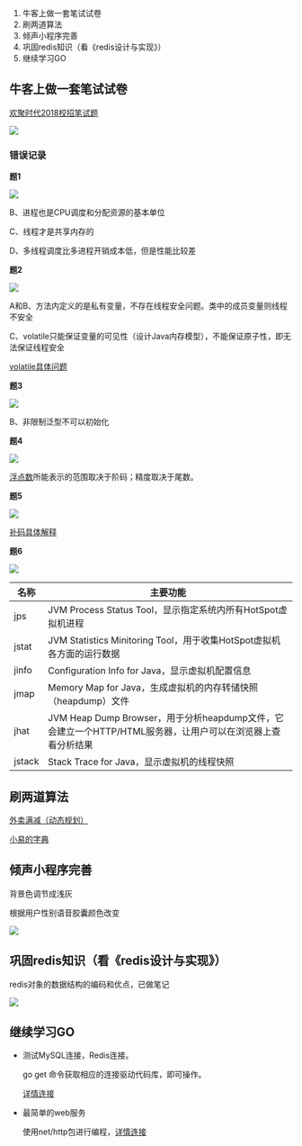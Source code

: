 1. 牛客上做一套笔试试卷
2. 刷两道算法
3. 倾声小程序完善
4. 巩固redis知识（看《redis设计与实现》）
5. 继续学习GO



## 牛客上做一套笔试试卷

[欢聚时代2018校招笔试题](https://www.nowcoder.com/test/11283210/summary)

![](http://img.fosuchao.com/20200502153516.png)

### 错误记录

**题1**

![](http://img.fosuchao.com/20200502153806.png)

B、进程也是CPU调度和分配资源的基本单位

C、线程才是共享内存的

D、多线程调度比多进程开销成本低，但是性能比较差

**题2**

![](http://img.fosuchao.com/20200502154047.png)

A和B、方法内定义的是私有变量，不存在线程安全问题。类中的成员变量则线程不安全

C、volatile只能保证变量的可见性（设计Java内存模型），不能保证原子性，即无法保证线程安全

[volatile具体问题](https://www.cnblogs.com/kubidemanong/p/9505944.html)

**题3**

![](http://img.fosuchao.com/20200502154434.png)

B、非限制泛型不可以初始化

**题4**

![](http://img.fosuchao.com/20200502154553.png)

[浮点数](https://www.baidu.com/s?wd=浮点数&tn=SE_PcZhidaonwhc_ngpagmjz&rsv_dl=gh_pc_zhidao)所能表示的范围取决于阶码；精度取决于尾数。

**题5**

![](http://img.fosuchao.com/20200502154631.png)

[补码具体解释](https://zhidao.baidu.com/question/490966449748918332.html)

**题6**

![](http://img.fosuchao.com/20200502154844.png)

| **名称** | **主要功能**                                                 |
| -------- | ------------------------------------------------------------ |
| jps      | JVM Process Status Tool，显示指定系统内所有HotSpot虚拟机进程 |
| jstat    | JVM Statistics Minitoring Tool，用于收集HotSpot虚拟机各方面的运行数据 |
| jinfo    | Configuration Info for Java，显示虚拟机配置信息              |
| jmap     | Memory Map for Java，生成虚拟机的内存转储快照（heapdump）文件 |
| jhat     | JVM Heap Dump Browser，用于分析heapdump文件，它会建立一个HTTP/HTML服务器，让用户可以在浏览器上查看分析结果 |
| jstack   | Stack Trace for Java，显示虚拟机的线程快照                   |

## 刷两道算法

[外卖满减（动态规划）](https://www.nowcoder.com/practice/95329d9a55b94e3fb2da475d3d052164)

[小易的字典](https://www.nowcoder.com/practice/12b1b8ef17e1441f86f322b250bff4c0)

## 倾声小程序完善

背景色调节成浅灰

根据用户性别语音胶囊颜色改变

![](http://img.fosuchao.com/20200502160531.png)



## 巩固redis知识（看《redis设计与实现》）

redis对象的数据结构的编码和优点，已做笔记

![](http://img.fosuchao.com/20200502193225.png)

## 继续学习GO

- 测试MySQL连接，Redis连接。

  go get 命令获取相应的连接驱动代码库，即可操作。

  [详情连接](https://learnku.com/docs/build-web-application-with-golang/051-databasesql-interface/3181)

- 最简单的web服务

  使用net/http包进行编程，[详情连接](https://learnku.com/docs/build-web-application-with-golang/032-go-builds-a-web-server/3169)
